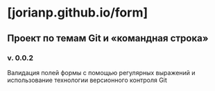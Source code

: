 # [jorianp.github.io/form]
## Проект по темам Git и «командная строка»
### v. 0.0.2
Валидация полей формы с помощью регулярных выражений и использование технологии версионного контроля Git